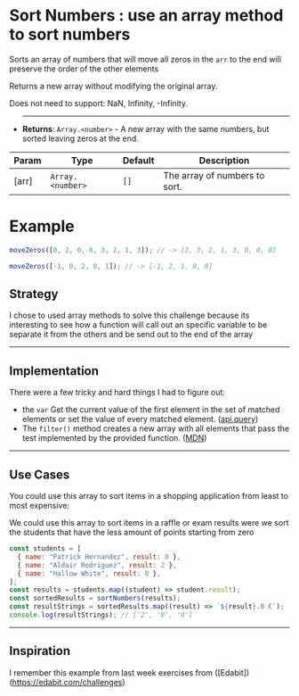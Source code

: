 # Sort Numbers : use an array method to sort numbers

<!-- BEGIN OF THE DOCS -->

Sorts an array of numbers that will move all zeros in the `arr` to the end will preserve the order of the other elements

Returns a new array without modifying the original array.

Does not need to support: NaN, Infinity, -Infinity.

- ***

  **Returns**: <code>Array.&lt;number&gt;</code> - A new array with the same numbers, but sorted leaving zeros at the end.

| Param | Type                              | Default         | Description                   |
| ----- | --------------------------------- | --------------- | ----------------------------- |
| [arr] | <code>Array.&lt;number&gt;</code> | <code>[]</code> | The array of numbers to sort. |

# Example

```js
moveZeros([0, 2, 0, 0, 3, 2, 1, 3]); // -> [2, 3, 2, 1, 3, 0, 0, 0]

moveZeros([-1, 0, 2, 0, 1]); // -> [-1, 2, 1, 0, 0]
```

## Strategy

I chose to used array methods to solve this challenge because its interesting to see how a function will call out an specific variable to be separate it from the others and be send out to the end of the array

---

## Implementation

There were a few tricky and hard things I had to figure out:

- the `var` Get the current value of the first element in the set of matched elements or set the value of every matched element.
  ([api.query](https://api.jquery.com/val/))
- The `filter()` method creates a new array with all elements that pass the test implemented by the provided function.
  ([MDN](https://developer.mozilla.org/en-US/docs/Web/JavaScript/Reference/Global_Objects/Array/filter))

---

## Use Cases

You could use this array to sort items in a shopping application from least to most expensive:

We could use this array to sort items in a raffle or exam results were we sort the students that have the less amount of points starting from zero

```js
const students = [
  { name: "Patrick Hernandez", result: 0 },
  { name: "Aldair Rodriguez", result: 2 },
  { name: "Hallow White", result: 0 },
];
const results = students.map((student) => student.result);
const sortedResults = sortNumbers(results);
const resultStrings = sortedResults.map((result) => `${result}.0 €`);
console.log(resultStrings); // ['2', '0', '0']
```

---

## Inspiration

I remember this example from last week exercises from ([Edabit])(https://edabit.com/challenges)

<!-- END DOCS -->
